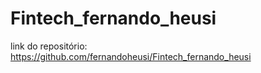 # Fintech_fernando_heusi
 
link do repositório: https://github.com/fernandoheusi/Fintech_fernando_heusi
